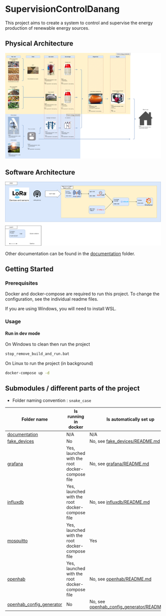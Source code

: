 # SupervisionControlDanang

This project aims to create a system to control and supervise the energy production of renewable energy sources.

## Physical Architecture

![Physical Architecture](./documentation/HRES%20schema.drawio.png)

## Software Architecture

![Software Architecture](./documentation/Software%20architecture.drawio.png)

Other documentation can be found in the [documentation](./documentation) folder.

## Getting Started

### Prerequisites

Docker and docker-compose are required to run this project.
To change the configuration, see the individual readme files.

If you are using Windows, you will need to install WSL.

### Usage

#### Run in dev mode

On Windows to clean then run the project

```bash
stop_remove_build_and_run.bat
```

On Linux to run the project (in background)

```bash
docker-compose up -d
```

## Submodules / different parts of the project

- Folder naming convention : `snake_case`

| Folder name                                            | Is running in docker                            | Is automatically set up                                                          |
|--------------------------------------------------------|-------------------------------------------------|----------------------------------------------------------------------------------|
| [documentation](./documentation)                       | N/A                                             | N/A                                                                              |
| [fake_devices](./fake_devices)                         | No                                              | No, see [fake_devices/README.md](fake_devices/README.md)                         |
| [grafana](./grafana)                                   | Yes, launched with the root docker-compose file | No, see [grafana/README.md](grafana/README.md)                                   |
| [influxdb](./grafana)                                  | Yes, launched with the root docker-compose file | No, see [influxdb/README.md](influxdb/README.md)                                 |
| [mosquitto](./mosquitto)                               | Yes, launched with the root docker-compose file | Yes                                                                              |
| [openhab](./openhab)                                   | Yes, launched with the root docker-compose file | No, see [openhab/README.md](openhab/README.md)                                   |
| [openhab_config_generator](./openhab_config_generator) | No                                              | No, see [openhab_config_generator/README.md](openhab_config_generator/README.md) |                         

